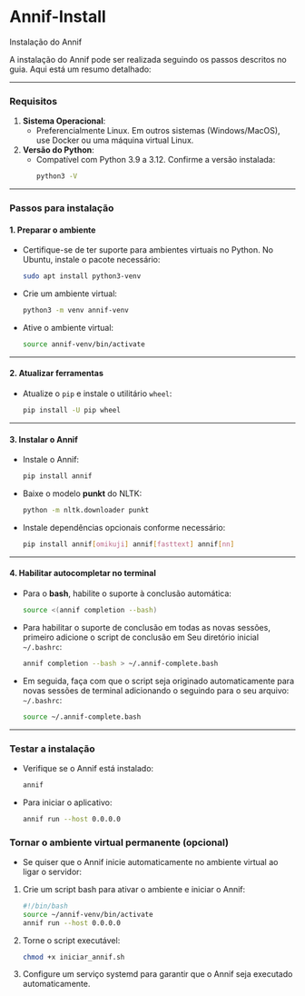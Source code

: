 # Annif-Install
Instalação do Annif

A instalação do Annif pode ser realizada seguindo os passos descritos no guia. Aqui está um resumo detalhado:

---

### **Requisitos**
1. **Sistema Operacional**:
   - Preferencialmente Linux. Em outros sistemas (Windows/MacOS), use Docker ou uma máquina virtual Linux.
2. **Versão do Python**:
   - Compatível com Python 3.9 a 3.12. Confirme a versão instalada:
     ```bash
     python3 -V
     ```

---

### **Passos para instalação**

#### 1. **Preparar o ambiente**
   - Certifique-se de ter suporte para ambientes virtuais no Python. No Ubuntu, instale o pacote necessário:
     ```bash
     sudo apt install python3-venv
     ```

   - Crie um ambiente virtual:
     ```bash
     python3 -m venv annif-venv
     ```

   - Ative o ambiente virtual:
     ```bash
     source annif-venv/bin/activate
     ```

---

#### 2. **Atualizar ferramentas**
   - Atualize o `pip` e instale o utilitário `wheel`:
     ```bash
     pip install -U pip wheel
     ```

---

#### 3. **Instalar o Annif**
   - Instale o Annif:
     ```bash
     pip install annif
     ```

   - Baixe o modelo **punkt** do NLTK:
     ```bash
     python -m nltk.downloader punkt
     ```

   - Instale dependências opcionais conforme necessário:
     ```bash
     pip install annif[omikuji] annif[fasttext] annif[nn]
     ```

---

#### 4. **Habilitar autocompletar no terminal**
   - Para o **bash**, habilite o suporte à conclusão automática:
     ```bash
     source <(annif completion --bash)
     ```

   - Para habilitar o suporte de conclusão em todas as novas sessões, primeiro adicione o script de conclusão em Seu diretório inicial `~/.bashrc`:
     ```bash
     annif completion --bash > ~/.annif-complete.bash
     ```

 - Em seguida, faça com que o script seja originado automaticamente para novas sessões de terminal adicionando o seguindo para o seu arquivo: `~/.bashrc`:
     ```bash
     source ~/.annif-complete.bash
     ```

---

### **Testar a instalação**
- Verifique se o Annif está instalado:
  ```bash
  annif
  ```

- Para iniciar o aplicativo:
  ```bash
  annif run --host 0.0.0.0
  ```

### **Tornar o ambiente virtual permanente (opcional)**
- Se quiser que o Annif inicie automaticamente no ambiente virtual ao ligar o servidor:
1. Crie um script bash para ativar o ambiente e iniciar o Annif:
   ```bash
   #!/bin/bash
   source ~/annif-venv/bin/activate
   annif run --host 0.0.0.0
   ```
2. Torne o script executável:
   ```bash
   chmod +x iniciar_annif.sh
   ```

3. Configure um serviço systemd para garantir que o Annif seja executado automaticamente.
